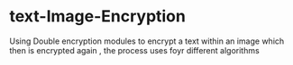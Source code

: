 # text-Image-Encryption
Using Double encryption modules to encrypt a text within an image which then is encrypted again , the process uses foyr different algorithms 
